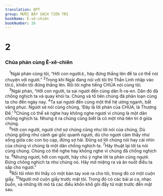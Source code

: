 ```yaml
---
translation: BPT
group: MƯỜI BẢY SÁCH TIÊN TRI
bookName: Ê-xê-chiên 
bookNumber: 26
---
```


<div class="title"><h1>2</h1><h3>Chúa phán cùng Ê-xê-chiên</h3></div>
<span class="verse exe_2_1"> <sup>1</sup>Ngài phán cùng tôi, “Hỡi con người<a data-toggle="tooltip" data-placement="bottom" title="Từ ngữ nầy thường dùng để nói về “một người” hay “một con người.” Ở đây là cách xưng hô, gọi Ê-xê-chiên là một người được Ngài chọn làm nhà tiên tri của Ngài. Suốt cả sách chúng ta phải hiểu theo nghĩa ấy.">⚓</a>, hãy đứng thẳng lên để ta có thể nói chuyện với ngươi.”</span>
<span class="verse exe_2_2"><sup>2</sup>Trong khi Ngài đang nói với tôi thì Thần Linh nhập vào tôi<a data-toggle="tooltip" data-placement="bottom" title="Hay “một luồng gió thổi đến.”">⚓</a>, khiến tôi đứng thẳng lên. Rồi tôi nghe tiếng CHÚA nói cùng tôi.<br/></span>
<span class="verse exe_2_3"> <sup>3</sup>Ngài phán, “Hỡi con người, ta sai ngươi đến cùng dân Ít-ra-en. Dân đó đã chống nghịch ta và quay khỏi ta. Chúng và tổ tiên chúng đã phản loạn cùng ta cho đến ngày nay.</span>
<span class="verse exe_2_4"><sup>4</sup>Ta sai ngươi đến cùng một thế hệ ương ngạnh, bất vâng phục. Ngươi sẽ nói cùng chúng, ‘Đây là lời phán của CHÚA, là Thượng Đế.’</span>
<span class="verse exe_2_5"><sup>5</sup>Chúng có thể sẽ nghe hay không nghe ngươi vì chúng là một dân chống nghịch ta. Nhưng ít ra chúng cũng biết là có một nhà tiên tri ở giữa chúng.<br/></span>
<span class="verse exe_2_6"> <sup>6</sup>Hỡi con người, ngươi chớ sợ chúng cũng như lời nói của chúng. Dù chúng giống như cành gai gốc quanh ngươi, dù cho ngươi cảm thấy như sống giữa các con bọ cạp, đừng sợ hãi. Đừng sợ lời chúng nói hay cái nhìn của chúng vì chúng là một dân chống nghịch ta.</span>
<span class="verse exe_2_7"><sup>7</sup>Hãy thuật lại lời ta nói cùng chúng. Chúng có thể nghe hay không nghe vì chúng đã chống nghịch ta.</span>
<span class="verse exe_2_8"><sup>8</sup>Nhưng ngươi, hỡi con người, hãy chú ý nghe lời ta phán cùng ngươi. Đừng chống nghịch ta như chúng nó. Hãy mở miệng ra và ăn nuốt điều ta sắp cho ngươi.”<br/></span>
<span class="verse exe_2_9"> <sup>9</sup>Rồi tôi nhìn thì thấy có một bàn tay xoè ra cho tôi, trong đó có một cuộn giấy.</span>
<span class="verse exe_2_10"><sup>10</sup>Người mở cuộn giấy trước mặt tôi. Trong đó có các bài ai ca, nhạc buồn, và những lời mô tả các điều khốn khổ ghi đầy từ mặt trước đến mặt sau.<br/></span>
